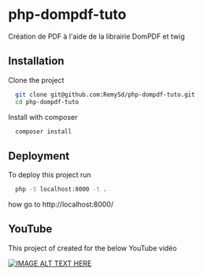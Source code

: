 # php-dompdf-tuto
Création de PDF à l'aide de la librairie DomPDF et twig

## Installation

Clone the project

```bash
  git clone git@github.com:RemySd/php-dompdf-tuto.git
  cd php-dompdf-tuto
```

Install with composer

```bash
  composer install
```

## Deployment

To deploy this project run

```bash
  php -S localhost:8000 -t .
```

how go to http://localhost:8000/

## YouTube

This project of created for the below YouTube vidéo

[![IMAGE ALT TEXT HERE](https://img.youtube.com/vi/h7442H7NBoA/0.jpg)](https://www.youtube.com/watch?v=h7442H7NBoA&t=74s)
